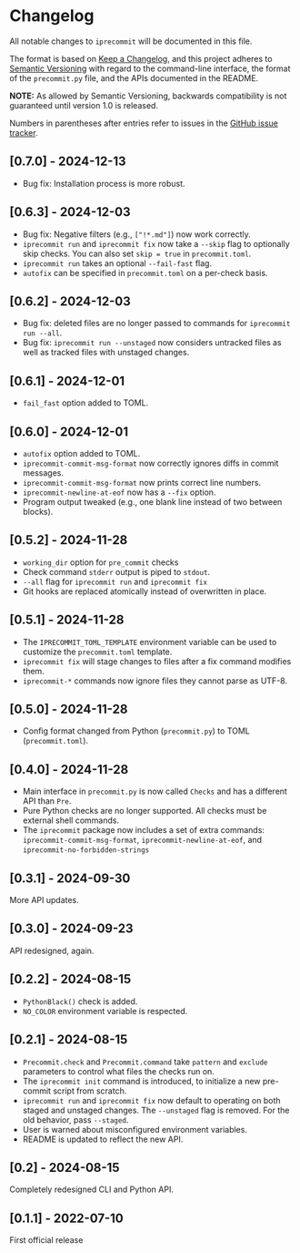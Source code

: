 # Changelog
All notable changes to `iprecommit` will be documented in this file.

The format is based on [Keep a Changelog](https://keepachangelog.com/en/1.0.0/), and this project adheres to [Semantic Versioning](https://semver.org/spec/v2.0.0.html) with regard to the command-line interface, the format of the `precommit.py` file, and the APIs documented in the README.

**NOTE:** As allowed by Semantic Versioning, backwards compatibility is not guaranteed until version 1.0 is released.

Numbers in parentheses after entries refer to issues in the [GitHub issue tracker](https://github.com/iafisher/iprecommit/issues).

## [0.7.0] - 2024-12-13
- Bug fix: Installation process is more robust.

## [0.6.3] - 2024-12-03
- Bug fix: Negative filters (e.g., `["!*.md"]`) now work correctly.
- `iprecommit run` and `iprecommit fix` now take a `--skip` flag to optionally skip checks. You can also set `skip = true` in `precommit.toml`.
- `iprecommit run` takes an optional `--fail-fast` flag.
- `autofix` can be specified in `precommit.toml` on a per-check basis.

## [0.6.2] - 2024-12-03
- Bug fix: deleted files are no longer passed to commands for `iprecommit run --all`.
- Bug fix: `iprecommit run --unstaged` now considers untracked files as well as tracked files with unstaged changes.

## [0.6.1] - 2024-12-01
- `fail_fast` option added to TOML.

## [0.6.0] - 2024-12-01
- `autofix` option added to TOML.
- `iprecommit-commit-msg-format` now correctly ignores diffs in commit messages.
- `iprecommit-commit-msg-format` now prints correct line numbers.
- `iprecommit-newline-at-eof` now has a `--fix` option.
- Program output tweaked (e.g., one blank line instead of two between blocks).

## [0.5.2] - 2024-11-28
- `working_dir` option for `pre_commit` checks
- Check command `stderr` output is piped to `stdout`.
- `--all` flag for `iprecommit run` and `iprecommit fix`
- Git hooks are replaced atomically instead of overwritten in place.

## [0.5.1] - 2024-11-28
- The `IPRECOMMIT_TOML_TEMPLATE` environment variable can be used to customize the `precommit.toml` template.
- `iprecommit fix` will stage changes to files after a fix command modifies them.
- `iprecommit-*` commands now ignore files they cannot parse as UTF-8.

## [0.5.0] - 2024-11-28
- Config format changed from Python (`precommit.py`) to TOML (`precommit.toml`).

## [0.4.0] - 2024-11-28
- Main interface in `precommit.py` is now called `Checks` and has a different API than `Pre`.
- Pure Python checks are no longer supported. All checks must be external shell commands.
- The `iprecommit` package now includes a set of extra commands: `iprecommit-commit-msg-format`, `iprecommit-newline-at-eof`, and `iprecommit-no-forbidden-strings`

## [0.3.1] - 2024-09-30
More API updates.

## [0.3.0] - 2024-09-23
API redesigned, again.

## [0.2.2] - 2024-08-15
- `PythonBlack()` check is added.
- `NO_COLOR` environment variable is respected.

## [0.2.1] - 2024-08-15
- `Precommit.check` and `Precommit.command` take `pattern` and `exclude` parameters to control what files the checks run on.
- The `iprecommit init` command is introduced, to initialize a new pre-commit script from scratch.
- `iprecommit run` and `iprecommit fix` now default to operating on both staged and unstaged changes. The `--unstaged` flag is removed. For the old behavior, pass `--staged`.
- User is warned about misconfigured environment variables.
- README is updated to reflect the new API.

## [0.2] - 2024-08-15
Completely redesigned CLI and Python API.

## [0.1.1] - 2022-07-10
First official release

